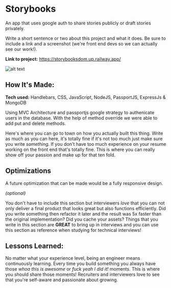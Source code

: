 # Storybooks

An app that uses google auth to share stories publicly or draft stories privately.

Write a short sentence or two about this project and what it does. Be sure to include a link and a screenshot (we're front end devs so we can actually see our work!).

**Link to project:** https://storybooksdom.up.railway.app/

![alt text](https://i.ibb.co/vV5L589/Screen-Shot-2022-09-28-at-2-10-58-PM.png 'Screen shot of dashboard')

## How It's Made:

**Tech used:** Handlebars, CSS, JavaScript, NodeJS, PassportJS, ExpressJs & MongoDB

Using MVC Architecture and passportjs google strategy to authenicate users in the database. With the help of method override we were able to add put and delete methods.

Here's where you can go to town on how you actually built this thing. Write as much as you can here, it's totally fine if it's not too much just make sure you write _something_. If you don't have too much experience on your resume working on the front end that's totally fine. This is where you can really show off your passion and make up for that ten fold.

## Optimizations

A future optimization that can be made would be a fully responsive design.

_(optional)_

You don't have to include this section but interviewers _love_ that you can not only deliver a final product that looks great but also functions efficiently. Did you write something then refactor it later and the result was 5x faster than the original implementation? Did you cache your assets? Things that you write in this section are **GREAT** to bring up in interviews and you can use this section as reference when studying for technical interviews!

## Lessons Learned:

No matter what your experience level, being an engineer means continuously learning. Every time you build something you always have those _whoa this is awesome_ or _fuck yeah I did it!_ moments. This is where you should share those moments! Recruiters and interviewers love to see that you're self-aware and passionate about growing.
